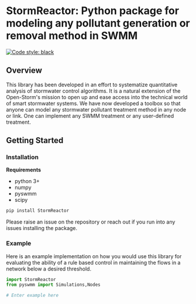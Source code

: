 # StormReactor: Python package for modeling any pollutant generation or removal method in SWMM
[![Code style: black](https://img.shields.io/badge/code%20style-black-000000.svg)](https://github.com/python/black)

## Overview 

This library has been developed in an effort to systematize quantitative analysis of stormwater control algorithms. It is a natural extension of the Open-Storm's mission to open up and ease access into the technical world of smart stormwater systems. We have now developed a toolbox so that anyone can model any stormwater pollutant treatment method in any node or link. One can implement any SWMM treatment or any user-defined treatment.   


## Getting Started 

### Installation 

**Requirements**

- python 3+
- numpy
- pyswmm
- scipy


```bash 
pip install StormReactor
```

Please raise an issue on the repository or reach out if you run into any issues installing the package. 

### Example 

Here is an example implementation on how you would use this library for evaluating the ability of a rule based control in maintaining the flows in a network below a desired threshold. 

```python 
import StormReactor
from pyswmm import Simulations,Nodes

# Enter example here

```
